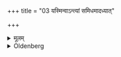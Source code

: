 +++
title = "03 यस्मिन्वाऽन्त्यां समिधमादध्यात्"

+++

<details><summary>मूलम्</summary>

यस्मिन्वाऽन्त्यां समिधमादध्यात् २
</details>

<details><summary>Oldenberg</summary>

2. Or that on which he (as a student) puts the last piece of wood.
</details>
